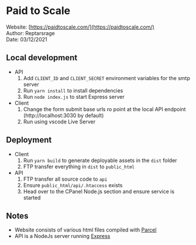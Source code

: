# Paid to Scale

Website: [https://paidtoscale.com/](https://paidtoscale.com/)  
Author: Reptarsrage  
Date: 03/12/2021  

## Local development
- API
  1. Add `CLIENT_ID` and `CLIENT_SECRET` environment variables for the smtp server
  2. Run `yarn install` to install dependencies
  3. Run `node index.js` to start Express server
- Client
  1. Change the form submit base urls ro point at the local API endpoint (http://localhost:3030 by default)
  2. Run using vscode Live Server

## Deployment

- Client
  1. Run `yarn build` to generate deployable assets in the `dist` folder
  2. FTP transfer everything in `dist` to `public_html`
- API
  1. FTP transfer all source code to `api`
  2. Ensure `public_html/api/.htaccess` exists
  3. Head over to the CPanel Node.js section and ensure service is started

## Notes

- Website consists of various html files compiled with [Parcel](https://parceljs.org/)
- API is a NodeJs server running [Express](https://expressjs.com/)